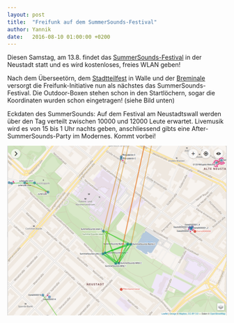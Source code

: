 ```yaml
---
layout: post
title:  "Freifunk auf dem SummerSounds-Festival"
author: Yannik
date:   2016-08-10 01:00:00 +0200
---
```


Diesen Samstag, am 13.8. findet das [SummerSounds-Festival](http://www.summersounds.de/) in der
Neustadt statt und es wird kostenloses, freies WLAN geben!

Nach dem Überseetörn, dem [Stadtteilfest](http://bremen.freifunk.net/blog/2016/06/04/stadtteilfest-und-projekt-walle.html) in Walle und der [Breminale](http://bremen.freifunk.net/blog/2016/08/09/breminale-r%C3%BCckblick.html) versorgt die Freifunk-Initiative nun als
nächstes das SummerSounds-Festival. Die Outdoor-Boxen stehen schon in den Startlöchern, sogar die
Koordinaten wurden schon eingetragen! (siehe Bild unten)

Eckdaten des SummerSounds:
Auf dem Festival am Neustadtswall werden über den Tag verteilt zwischen 10000 und 12000 Leute
erwartet. Livemusik wird es von 15 bis 1 Uhr
nachts geben, anschliessend gibts eine After-SummerSounds-Party im Modernes.
Kommt vorbei!


<a href="/blog/files/2016-08-10/summersounds_planed_nodes.png"><img src="/blog/files/2016-08-10/summersounds_planed_nodes.png" width="600px" alt=""></a>
